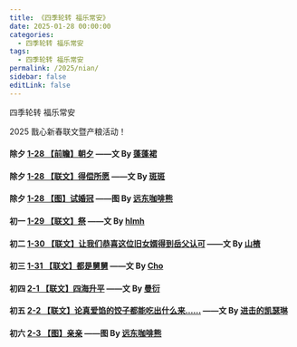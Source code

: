 ```yaml
---
title: 《四季轮转 福乐常安》
date: 2025-01-28 00:00:00
categories: 
  - 四季轮转 福乐常安
tags: 
  - 四季轮转 福乐常安
permalink: /2025/nian/
sidebar: false
editLink: false
---
```


四季轮转 福乐常安

2025 戬心新春联文暨产粮活动！

#### 除夕 <a href="/pages/b3f898/">1-28 【前瞻】朝夕</a> ——文 By [蓬蓬裙](/categories/?category=蓬蓬裙)

#### 除夕 <a href="/pages/4b891a/">1-28 【联文】得偿所愿</a> ——文 By [斑斑](/categories/?category=斑斑)

#### 除夕 <a href="/pages/aa6a6f/">1-28 【图】试婚冠</a> ——图 By [远东咖啡熊](https://fecbear.lofter.com/)

#### 初一 <a href="/pages/61b4c2/">1-29 【联文】祭</a> ——文 By [hlmh](https://hlmh1.lofter.com/)

#### 初二 <a href="/pages/a61c69/">1-30 【联文】让我们恭喜这位旧女婿得到岳父认可</a> ——文 By [山楂](/categories/?category=山楂)

#### 初三 <a href="/pages/5250d2/">1-31 【联文】都是舅舅</a> ——文 By [Cho](/categories/?category=Cho)

#### 初四 <a href="/pages/2e0083/">2-1 【联文】四海升平</a> ——文 By [曼衍](https://986535746908.lofter.com/)

#### 初五 <a href="/pages/c62e6a/">2-2 【联文】论真爱馅的饺子都能吃出什么来……</a> ——文 By [进击的凯瑟琳](https://yuzhousanhaoxuesheng.lofter.com/)

#### 初六 <a href="/pages/5cec9f/">2-3 【图】亲亲</a> ——图 By [远东咖啡熊](https://fecbear.lofter.com/)

<!-- #### 初三 <a href="https://zhangxiqian279.lofter.com/post/1f14ceb9_2b7f22714">1-24  闲说戬心之爱</a> ——评论 By [兮倩](https://zhangxiqian279.lofter.com/)

(｡･∀･)ﾉﾞ嗨，新年活动暂时告一段落，明年再见~ -->

<!-- more -->